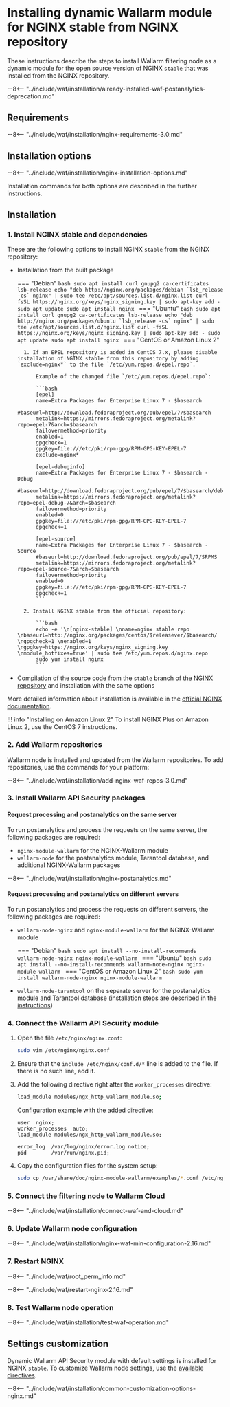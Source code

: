 [img-wl-console-users]:             ../../images/check-users.png 
[wallarm-status-instr]:             ../../admin-en/configure-statistics-service.md
[memory-instr]:                     ../../admin-en/configuration-guides/allocate-resources-for-waf-node.md
[waf-directives-instr]:             ../../admin-en/configure-parameters-en.md
[sqli-attack-desc]:                 ../../attacks-vulns-list.md#sql-injection
[xss-attack-desc]:                  ../../attacks-vulns-list.md#crosssite-scripting-xss
[img-test-attacks-in-ui]:           ../../images/admin-guides/test-attacks.png
[waf-mode-instr]:                   ../../admin-en/configure-wallarm-mode.md
[logging-instr]:                    ../../admin-en/configure-logging.md
[proxy-balancer-instr]:             ../../admin-en/using-proxy-or-balancer-en.md
[process-time-limit-instr]:         ../../admin-en/configure-parameters-en.md#wallarm_process_time_limit
[configure-selinux-instr]:          ../../admin-en/configure-selinux.md
[configure-proxy-balancer-instr]:   ../../admin-en/configuration-guides/access-to-wallarm-api-via-proxy.md
[update-instr]:                     ../../updating-migrating/nginx-modules.md
[install-postanalytics-docs]:        ../../../admin-en/installation-postanalytics-en/
[versioning-policy]:               ../../updating-migrating/versioning-policy.md
[dynamic-dns-resolution-nginx]:     ../../admin-en/configure-dynamic-dns-resolution-nginx.md
[enable-libdetection-docs]:         ../../admin-en/configure-parameters-en.md#wallarm_enable_libdetection
[waf-mode-recommendations]:          ../../about-wallarm-waf/deployment-best-practices.md#follow-recommended-onboarding-steps
[ip-lists-docs]:                    ../../user-guides/ip-lists/overview.md
[waf-installation-instr-middle]:     /3.2/waf-installation/nginx/dynamic-module/
[versioning-policy]:                ../../updating-migrating/versioning-policy.md
[install-postanalytics-instr]:      ../../admin-en/installation-postanalytics-en.md
[waf-installation-instr-latest]:    /waf-installation/nginx/dynamic-module/

# Installing dynamic Wallarm module for NGINX stable from NGINX repository

These instructions describe the steps to install Wallarm filtering node as a dynamic module for the open source version of NGINX `stable` that was installed from the NGINX repository.

--8<-- "../include/waf/installation/already-installed-waf-postanalytics-deprecation.md"

## Requirements

--8<-- "../include/waf/installation/nginx-requirements-3.0.md"

## Installation options

--8<-- "../include/waf/installation/nginx-installation-options.md"

Installation commands for both options are described in the further instructions.

## Installation

### 1. Install NGINX stable and dependencies

These are the following options to install NGINX `stable` from the NGINX repository:

* Installation from the built package

    === "Debian"
        ```bash
        sudo apt install curl gnupg2 ca-certificates lsb-release
        echo "deb http://nginx.org/packages/debian `lsb_release -cs` nginx" | sudo tee /etc/apt/sources.list.d/nginx.list
        curl -fsSL https://nginx.org/keys/nginx_signing.key | sudo apt-key add -
        sudo apt update
        sudo apt install nginx
        ```
    === "Ubuntu"
        ```bash
        sudo apt install curl gnupg2 ca-certificates lsb-release
        echo "deb http://nginx.org/packages/ubuntu `lsb_release -cs` nginx" | sudo tee /etc/apt/sources.list.d/nginx.list
        curl -fsSL https://nginx.org/keys/nginx_signing.key | sudo apt-key add -
        sudo apt update
        sudo apt install nginx
        ```
    === "CentOS or Amazon Linux 2"

        1. If an EPEL repository is added in CentOS 7.x, please disable installation of NGINX stable from this repository by adding `exclude=nginx*` to the file `/etc/yum.repos.d/epel.repo`.

            Example of the changed file `/etc/yum.repos.d/epel.repo`:

            ```bash
            [epel]
            name=Extra Packages for Enterprise Linux 7 - $basearch
            #baseurl=http://download.fedoraproject.org/pub/epel/7/$basearch
            metalink=https://mirrors.fedoraproject.org/metalink?repo=epel-7&arch=$basearch
            failovermethod=priority
            enabled=1
            gpgcheck=1
            gpgkey=file:///etc/pki/rpm-gpg/RPM-GPG-KEY-EPEL-7
            exclude=nginx*

            [epel-debuginfo]
            name=Extra Packages for Enterprise Linux 7 - $basearch - Debug
            #baseurl=http://download.fedoraproject.org/pub/epel/7/$basearch/debug
            metalink=https://mirrors.fedoraproject.org/metalink?repo=epel-debug-7&arch=$basearch
            failovermethod=priority
            enabled=0
            gpgkey=file:///etc/pki/rpm-gpg/RPM-GPG-KEY-EPEL-7
            gpgcheck=1

            [epel-source]
            name=Extra Packages for Enterprise Linux 7 - $basearch - Source
            #baseurl=http://download.fedoraproject.org/pub/epel/7/SRPMS
            metalink=https://mirrors.fedoraproject.org/metalink?repo=epel-source-7&arch=$basearch
            failovermethod=priority
            enabled=0
            gpgkey=file:///etc/pki/rpm-gpg/RPM-GPG-KEY-EPEL-7
            gpgcheck=1
            ```
        
        2. Install NGINX stable from the official repository:

            ```bash
            echo -e '\n[nginx-stable] \nname=nginx stable repo \nbaseurl=http://nginx.org/packages/centos/$releasever/$basearch/ \ngpgcheck=1 \nenabled=1 \ngpgkey=https://nginx.org/keys/nginx_signing.key \nmodule_hotfixes=true' | sudo tee /etc/yum.repos.d/nginx.repo
            sudo yum install nginx
            ```

* Compilation of the source code from the `stable` branch of the [NGINX repository](https://hg.nginx.org/pkg-oss/branches) and installation with the same options

More detailed information about installation is available in the [official NGINX documentation](https://www.nginx.com/resources/admin-guide/installing-nginx-open-source/).

!!! info "Installing on Amazon Linux 2"
    To install NGINX Plus on Amazon Linux 2, use the CentOS 7 instructions.

### 2. Add Wallarm repositories

Wallarm node is installed and updated from the Wallarm repositories. To add repositories, use the commands for your platform:

--8<-- "../include/waf/installation/add-nginx-waf-repos-3.0.md"

### 3. Install Wallarm API Security packages

#### Request processing and postanalytics on the same server

To run postanalytics and process the requests on the same server, the following packages are required:

* `nginx-module-wallarm` for the NGINX-Wallarm module
* `wallarm-node` for the postanalytics module, Tarantool database, and additional NGINX-Wallarm packages

--8<-- "../include/waf/installation/nginx-postanalytics.md"

#### Request processing and postanalytics on different servers

To run postanalytics and process the requests on different servers, the following packages are required:

* `wallarm-node-nginx` and `nginx-module-wallarm` for the NGINX-Wallarm module

    === "Debian"
        ```bash
        sudo apt install --no-install-recommends wallarm-node-nginx nginx-module-wallarm
        ```
    === "Ubuntu"
        ```bash
        sudo apt install --no-install-recommends wallarm-node-nginx nginx-module-wallarm
        ```
    === "CentOS or Amazon Linux 2"
        ```bash
        sudo yum install wallarm-node-nginx nginx-module-wallarm
        ```

* `wallarm-node-tarantool` on the separate server for the postanalytics module and Tarantool database (installation steps are described in the [instructions](../../admin-en/installation-postanalytics-en.md))

### 4. Connect the Wallarm API Security module

1. Open the file `/etc/nginx/nginx.conf`:

    ```bash
    sudo vim /etc/nginx/nginx.conf
    ```
2. Ensure that the `include /etc/nginx/conf.d/*` line is added to the file. If there is no such line, add it.
3. Add the following directive right after the `worker_processes` directive:

    ```bash
    load_module modules/ngx_http_wallarm_module.so;
    ```

    Configuration example with the added directive:

    ```
    user  nginx;
    worker_processes  auto;
    load_module modules/ngx_http_wallarm_module.so;

    error_log  /var/log/nginx/error.log notice;
    pid        /var/run/nginx.pid;
    ```

4. Copy the configuration files for the system setup:

    ``` bash
    sudo cp /usr/share/doc/nginx-module-wallarm/examples/*.conf /etc/nginx/conf.d/
    ```

### 5. Connect the filtering node to Wallarm Cloud

--8<-- "../include/waf/installation/connect-waf-and-cloud.md"

### 6. Update Wallarm node configuration

--8<-- "../include/waf/installation/nginx-waf-min-configuration-2.16.md"

### 7. Restart NGINX

--8<-- "../include/waf/root_perm_info.md"

--8<-- "../include/waf/restart-nginx-2.16.md"

### 8. Test Wallarm node operation

--8<-- "../include/waf/installation/test-waf-operation.md"

## Settings customization

Dynamic Wallarm API Security module with default settings is installed for NGINX `stable`. To customize Wallarm node settings, use the [available directives](../../admin-en/configure-parameters-en.md).

--8<-- "../include/waf/installation/common-customization-options-nginx.md"
